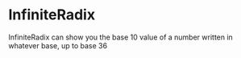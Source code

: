 # InfiniteRadix
InfiniteRadix can show you the base 10 value of a number written in whatever base, up to base 36
